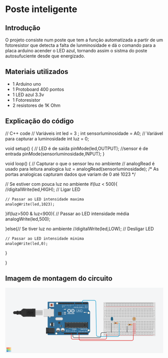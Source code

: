# Poste inteligente

## Introdução
 O projeto consiste num poste que tem a função automatizada a partir de um fotoresistor que detecta a falta de lunminosidade e dá o comando para a placa arduino acender o LED azul, tornando assim o sistma do poste autosufuciente desde que energizado.

## Materiais utilizados
- 1 Arduino uno
- 1 Protoboard 400 pontos
- 1 LED azul 3.3v
- 1 Fotoresistor 
- 2 resistores de 1K Ohm

## Explicação do código

// C++ code
// Variáveis
int led = 3 ;
int sensorluminosidade = A0;
// Variável para capturar a luminosidade
int luz = 0;

void setup()
{
 // LED é de saída
  pinMode(led,OUTPUT);
  //sensor é de entrada
  pinMode(sensorluminosidade,INPUT);
}

void loop()
{
 // Capturar o que o sensor leu no ambiente
 // analogRead é usado para leitura analogica
  luz = analogRead(sensorluminosidade);
  /* As portas analogicas capturam dados que 
  variam de 0 até 1023 */
  
  // Se estiver com pouca luz no ambiente 
  if(luz < 500){
    //digitalWrite(led,HIGH); // Ligar LED
    
    // Passar ao LED intensidade maxima
    analogWrite(led,1023);
  }if(luz>500 & luz<900){
    // Passar ao LED intensidade média
    analogWrite(led,500);
    
  }else{// Se tiver luz no ambiente
    //digitalWrite(led,LOW); // Desligar LED
    
    // Passar ao LED intensidade minima
    analogWrite(led,0);
  }
  
  
}

## Imagem de montagem do circuito

  ![Poste inteligente](posteinteligente.png)
